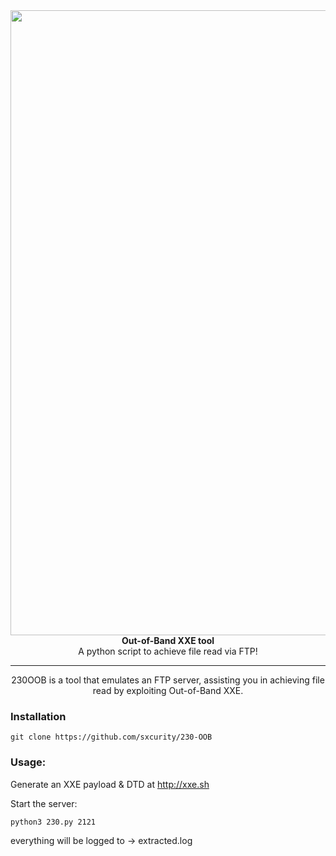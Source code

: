 <div align="center">
<img align="center" src="https://github.com/sxcurity/230-OOB/raw/master/logo.png" width="1000">
<br>
<b>Out-of-Band XXE tool</b>
<br/>
A python script to achieve file read via FTP!
<br/>
</div>
<hr/>
<div align="center">
230OOB is a tool that emulates an FTP server, assisting you in achieving file read by exploiting Out-of-Band XXE. 
</div>

### Installation
```
git clone https://github.com/sxcurity/230-OOB
```

### Usage:
Generate an XXE payload & DTD at http://xxe.sh

Start the server:
```
python3 230.py 2121
```
everything will be logged to -> extracted.log
